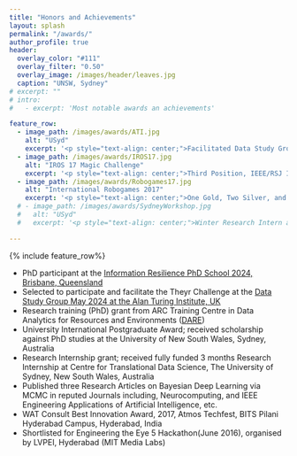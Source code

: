 ```yaml
---
title: "Honors and Achievements"
layout: splash
permalink: "/awards/"
author_profile: true
header:
  overlay_color: "#111"
  overlay_filter: "0.50"
  overlay_image: /images/header/leaves.jpg
  caption: "UNSW, Sydney"
# excerpt: ""
# intro: 
#   - excerpt: 'Most notable awards an achievements'

feature_row:
  - image_path: /images/awards/ATI.jpg
    alt: "USyd"
    excerpt: '<p style="text-align: center;">Facilitated Data Study Group at The Alan Turing Institute, United Kingdom, <br>May 2024 </p>'
  - image_path: /images/awards/IROS17.jpg
    alt: "IROS 17 Magic Challenge"
    excerpt: '<p style="text-align: center;">Third Position, IEEE/RSJ IROS Humanoid Application Challenge 2017: Robot Magic, <br>Vancouver, Canada, <br>September 2017 </p>'
  - image_path: /images/awards/Robogames17.jpg
    alt: "International Robogames 2017"
    excerpt: '<p style="text-align: center;">One Gold, Two Silver, and One Bronze medal in the Humanoid League, International Robogames, <br>San Francisco, USA, <br>April 2017</p>'
  # - image_path: /images/awards/SydneyWorkshop.jpg
  #   alt: "USyd"
  #   excerpt: '<p style="text-align: center;">Winter Research Intern at Centre of Transalational Data Science, <br>University of Sydney, <br>May 2018 </p>'

---
```

<!-- <p style="text-align: center; font-size:42px;"> Notable Achievements </p> -->

{% include feature_row%}

<!-- <p style="text-align: center; font-size:42px;"> Achievements </p> -->

 - PhD participant at the [Information Resilience PhD School 2024, Brisbane, Queensland](https://cires.org.au/event/information-resilience-phd-school-2024/)
 - Selected to participate and facilitate the Theyr Challenge at the [Data Study Group May 2024 at the Alan Turing Institute, UK](https://www.turing.ac.uk/collaborate-turing/data-study-groups)
 - Research training (PhD) grant from ARC Training Centre in Data Analytics for Resources and Environments ([DARE](https://darecentre.org.au/))
 - University International Postgraduate Award; received scholarship against PhD studies at the University of New South Wales, Sydney, Australia
 - Research Internship grant; received fully funded 3 months Research Internship at Centre for Translational Data Science, The University of Sydney, New South Wales, Australia
 - Published three Research Articles on Bayesian Deep Learning via MCMC in reputed Journals including, Neurocomputing, and IEEE Engineering Applications of Artificial Intelligence, etc.
 - WAT Consult Best Innovation Award, 2017, Atmos Techfest, BITS Pilani Hyderabad Campus, Hyderabad, India
 - Shortlisted for Engineering the Eye 5 Hackathon(June 2016), organised by LVPEI, Hyderabad (MIT Media Labs)